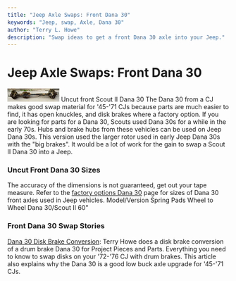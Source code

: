 ```yaml
---
title: "Jeep Axle Swaps: Front Dana 30"
keywords: "Jeep, swap, Axle, Dana 30"
author: "Terry L. Howe"
description: "Swap ideas to get a front Dana 30 axle into your Jeep."
---
```


# Jeep Axle Swaps: Front Dana 30
[![Uncut Scout II Dana 30](sd30t.jpg)](sd30.jpg)
Uncut front Scout II Dana 30
The Dana 30 from a CJ makes good swap material for '45-'71 CJs
because parts are much easier to find, it has open knuckles,
and disk brakes where a factory option.
If you are looking for parts for a Dana 30, Scouts used Dana 30s
for a while in the early 70s.  Hubs and brake hubs from these
vehicles can be used on Jeep Dana 30s.  This version used the
larger rotor used in early Jeep Dana 30s with the "big brakes".
It would be a lot of work for the gain to swap a Scout II Dana 30
into a Jeep.
### Uncut Front Dana 30 Sizes
The accuracy of the dimensions is not guaranteed, get out your tape
measure.  Refer to the [factory
options Dana 30](/axle/d30.html) page for sizes of Dana 30 front axles used
in Jeep vehicles.
Model/Version Spring Pads Wheel to Wheel 
Dana 30/Scout II  60" 
### Front Dana 30 Swap Stories
[Dana 30 Disk Brake Conversion](http://www.4x4wire.com/jeep/projects/pieces/front/):
Terry Howe does a disk brake conversion of a drum brake Dana 30 for
Project Pieces and Parts.  Everything you need to know to swap disks
on your '72-'76 CJ with drum brakes.  This article also explains why
the Dana 30 is a good low buck axle upgrade for '45-'71 CJs.